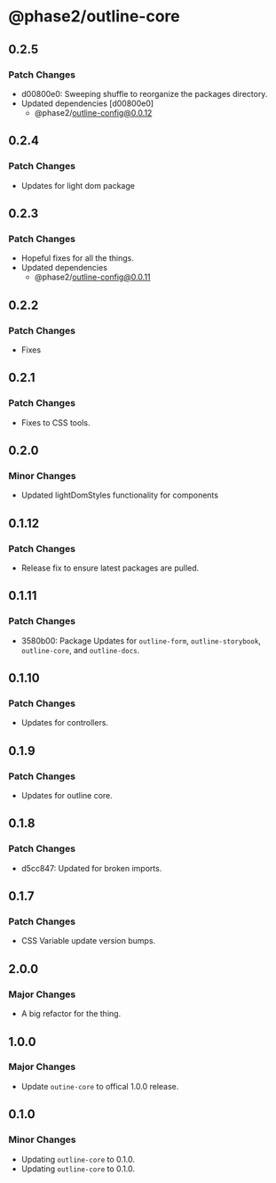 # @phase2/outline-core

## 0.2.5

### Patch Changes

- d00800e0: Sweeping shuffle to reorganize the packages directory.
- Updated dependencies [d00800e0]
  - @phase2/outline-config@0.0.12

## 0.2.4

### Patch Changes

- Updates for light dom package

## 0.2.3

### Patch Changes

- Hopeful fixes for all the things.
- Updated dependencies
  - @phase2/outline-config@0.0.11

## 0.2.2

### Patch Changes

- Fixes

## 0.2.1

### Patch Changes

- Fixes to CSS tools.

## 0.2.0

### Minor Changes

- Updated lightDomStyles functionality for components

## 0.1.12

### Patch Changes

- Release fix to ensure latest packages are pulled.

## 0.1.11

### Patch Changes

- 3580b00: Package Updates for `outline-form`, `outline-storybook`, `outline-core`, and `outline-docs`.

## 0.1.10

### Patch Changes

- Updates for controllers.

## 0.1.9

### Patch Changes

- Updates for outline core.

## 0.1.8

### Patch Changes

- d5cc847: Updated for broken imports.

## 0.1.7

### Patch Changes

- CSS Variable update version bumps.

## 2.0.0

### Major Changes

- A big refactor for the thing.

## 1.0.0

### Major Changes

- Update `outine-core` to offical 1.0.0 release.

## 0.1.0

### Minor Changes

- Updating `outline-core` to 0.1.0.
- Updating `outline-core` to 0.1.0.
